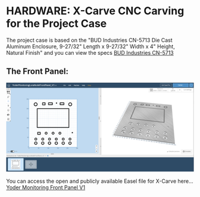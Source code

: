 # HARDWARE: X-Carve CNC Carving for the Project Case

The project case is based on the "BUD Industries CN-5713 Die Cast Aluminum Enclosure, 9-27/32" Length x 9-27/32" Width x 4" Height, Natural Finish" and you can view the specs [BUD Industries CN-5713](https://www.budind.com/product/nema-ip-rated-boxes/cn-series-diecast-aluminum-enclosure/cn-5713/)

## The Front Panel:

![alt text](../Img/cnc-front-panel.png "Easel Demo Pic")

You can access the open and publicly available Easel file for X-Carve here...
[Yoder Monitoring Front Panel V1](https://www.inventables.com/projects/yoder-monitoring-front-panel-v1)
